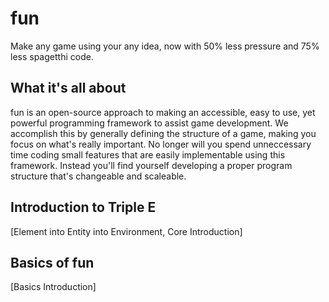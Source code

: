 # fun

Make any game using your any idea, now with 50% less pressure and 75% less spagetthi code.

## What it's all about

fun is an open-source approach to making an accessible, easy to use, yet powerful programming framework to assist game development. We accomplish this by generally defining the structure of a game, making you focus on what's really important. No longer will you spend unneccessary time coding small features that are easily implementable using this framework. Instead you'll find yourself developing a proper program structure that's changeable and scaleable. 

## Introduction to Triple E

[Element into Entity into Environment, Core Introduction]

## Basics of fun

[Basics Introduction]
